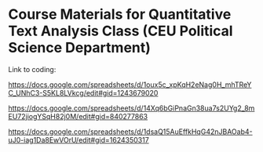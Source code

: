 # Course Materials for Quantitative Text Analysis Class (CEU Political Science Department)

Link to coding:

https://docs.google.com/spreadsheets/d/1oux5c_xpKqH2eNag0H_mhTReYC_UNhC3-S5KL8LVkcg/edit#gid=1243679020

https://docs.google.com/spreadsheets/d/14Xq6bGiPnaGn38ua7s2UYg2_8mEU72jiogYSqH82j0M/edit#gid=840277863


https://docs.google.com/spreadsheets/d/1dsaQ15AuEffkHqG42nJBAOab4-uJ0-iag1Da8EwVOrU/edit#gid=1624350317